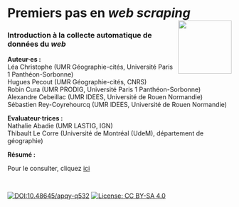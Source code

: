 # Premiers pas en *web scraping* [<img src="https://rzine.fr/assets/img/rzine.png"  align="right" width="120"/>](http://rzine.fr/)
### Introduction à la collecte automatique de données du *web*

**Auteur·es :**     
Léa Christophe (UMR Géographie-cités, Université Paris 1 Panthéon-Sorbonne)    
Hugues Pecout (UMR Géographie-cités, CNRS)    
Robin Cura (UMR PRODIG, Université Paris 1 Panthéon-Sorbonne)   
Alexandre Cebeillac (UMR IDEES, Université de Rouen Normandie)   
Sébastien Rey-Coyrehourcq (UMR IDEES, Université de Rouen Normandie)   

**Evaluateur·trices :**   
Nathalie Abadie (UMR LASTIG, IGN)   
Thibault Le Corre (Université de Montréal (UdeM), département de géographie)   

**Résumé :**  



Pour le consulter, cliquez [ici](https://rzine-reviews.github.io/rzine_webscraping/)

<br/>  

[![DOI:10.48645/apqy-q532](https://zenodo.org/badge/DOI/10.48645/apqy-q532.svg)](https://doi.org/10.48645/apqy-q532)
[![License: CC BY-SA 4.0](https://img.shields.io/badge/License-CC%20BY--SA%204.0-lightgrey.svg)](http://creativecommons.org/licenses/by-sa/4.0/)




